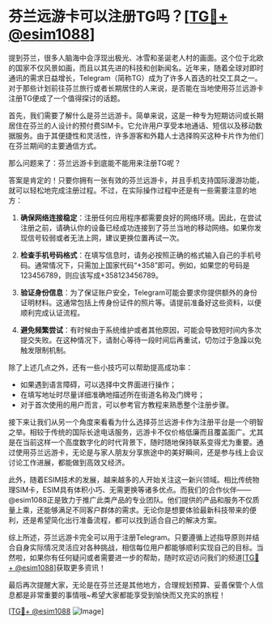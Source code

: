 # 芬兰远游卡可以注册TG吗？[[TG💪+ @esim1088](https://t.me/s/esim1088)]

提到芬兰，很多人脑海中会浮现出极光、冰雪和圣诞老人村的画面。这个位于北欧的国家不仅风景如画，而且以其先进的科技和创新闻名。近年来，随着全球对即时通讯的需求日益增长，Telegram（简称TG）成为了许多人首选的社交工具之一。对于那些计划前往芬兰旅行或者长期居住的人来说，是否能在当地使用芬兰远游卡注册TG便成了一个值得探讨的话题。

首先，我们需要了解什么是芬兰远游卡。简单来说，这是一种专为短期访问或长期居住在芬兰的人设计的预付费SIM卡。它允许用户享受本地通话、短信以及移动数据服务。由于其便捷性和灵活性，许多游客和外籍人士选择购买这种卡片作为他们在芬兰期间的主要通信方式。

那么问题来了：芬兰远游卡到底能不能用来注册TG呢？

答案是肯定的！只要你拥有一张有效的芬兰远游卡，并且手机支持国际漫游功能，就可以轻松地完成注册过程。不过，在实际操作过程中还是有一些需要注意的地方：

1. **确保网络连接稳定**：注册任何应用程序都需要良好的网络环境。因此，在尝试注册之前，请确认你的设备已经成功连接到了芬兰当地的移动网络。如果你发现信号较弱或者无法上网，建议更换位置再试一次。

2. **检查手机号码格式**：在填写信息时，请务必按照正确的格式输入自己的手机号码。通常情况下，只需加上国家代码“+358”即可。例如，如果您的号码是123456789，则应该写成+358123456789。

3. **验证身份信息**：为了保证账户安全，Telegram可能会要求你提供额外的身份证明材料。这通常包括上传身份证件的照片等。请提前准备好这些资料，以便顺利完成认证流程。

4. **避免频繁尝试**：有时候由于系统维护或者其他原因，可能会导致短时间内多次提交失败。在这种情况下，请耐心等待一段时间后再重试，切勿过于急躁以免触发限制机制。

除了上述几点之外，还有一些小技巧可以帮助提高成功率：

- 如果遇到语言障碍，可以选择中文界面进行操作；
- 在填写地址时尽量详细准确地描述所在街道名称及门牌号；
- 对于首次使用的用户而言，可以参考官方教程来熟悉整个注册步骤。

接下来让我们从另一个角度来看看为什么选择芬兰远游卡作为注册平台是一个明智之举。相较于传统的国际长途电话服务，远游卡不仅价格低廉而且覆盖面广。尤其是在当前这样一个高度数字化的时代背景下，随时随地保持联系变得尤为重要。通过使用芬兰远游卡，无论是与家人朋友分享旅途中的美好瞬间，还是参与线上会议讨论工作进展，都能做到高效又经济。

此外，随着ESIM技术的发展，越来越多的人开始关注这一新兴领域。相比传统物理SIM卡，ESIM具有体积小巧、无需更换等诸多优点。而我们的合作伙伴——@esim1088正是致力于推广此类产品的专业团队。他们提供的产品和服务不仅质量上乘，还能够满足不同客户群体的需求。无论你是想要体验最新科技带来的便利，还是希望简化出行准备流程，都可以找到适合自己的解决方案。

综上所述，芬兰远游卡完全可以用于注册Telegram。只要遵循上述指导原则并结合自身实际情况灵活应对各种挑战，相信每位用户都能够顺利实现自己的目标。当然啦，如果你有任何疑问或者需要进一步的帮助，随时欢迎访问我们的频道[[TG💪+ @esim1088](https://t.me/s/esim1088)]获取更多资讯！

最后再次提醒大家，无论是在芬兰还是其他地方，合理规划预算、妥善保管个人信息都是非常重要的事情哦~希望大家都能享受到愉快而又充实的旅程！

[[TG💪+ @esim1088](https://t.me/s/esim1088) ![Image](https://i.postimg.cc/4NQfJmqS/Snipaste-2025-05-13-00-14-12.png)]